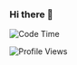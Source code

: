 ### Hi there 👋

![Code Time](http://img.shields.io/badge/Code%20Time-587%20hrs%204%20mins-blue)

![Profile Views](http://img.shields.io/badge/Profile%20Views-0-blue)

<!--START_SECTION:week-->
<!--END_SECTION:week-->


<!--START_SECTION:month-->
<!--END_SECTION:month-->


<!--START_SECTION:year-->
<!--END_SECTION:year-->
